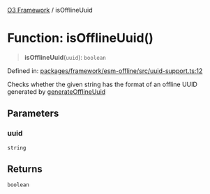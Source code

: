 [O3 Framework](../API.md) / isOfflineUuid

# Function: isOfflineUuid()

> **isOfflineUuid**(`uuid`): `boolean`

Defined in: [packages/framework/esm-offline/src/uuid-support.ts:12](https://github.com/habeshabro/openmrs-esm-core/blob/main/packages/framework/esm-offline/src/uuid-support.ts#L12)

Checks whether the given string has the format of an offline UUID generated by [generateOfflineUuid](generateOfflineUuid.md)

## Parameters

### uuid

`string`

## Returns

`boolean`
